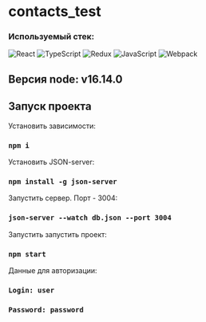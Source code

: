 # contacts_test

### Используемый стек:

![React](https://img.shields.io/badge/react-%2320232a.svg?style=for-the-badge&logo=react&logoColor=%2361DAFB)
![TypeScript](https://img.shields.io/badge/typescript-%23007ACC.svg?style=for-the-badge&logo=typescript&logoColor=white)
![Redux](https://img.shields.io/badge/redux-%23593d88.svg?style=for-the-badge&logo=redux&logoColor=white)
![JavaScript](https://img.shields.io/badge/javascript-%23323330.svg?style=for-the-badge&logo=javascript&logoColor=%23F7DF1E)
![Webpack](https://img.shields.io/badge/webpack-%238DD6F9.svg?style=for-the-badge&logo=webpack&logoColor=black)

## Версия node: v16.14.0

## Запуск проекта

Установить зависимости:

### `npm i`

Установить JSON-server:

### `npm install -g json-server`

Запустить сервер. Порт - 3004:

### `json-server --watch db.json --port 3004`

Запустить запустить проект:

### `npm start`

Данные для авторизации:

### `Login: user`

### `Password: password`
